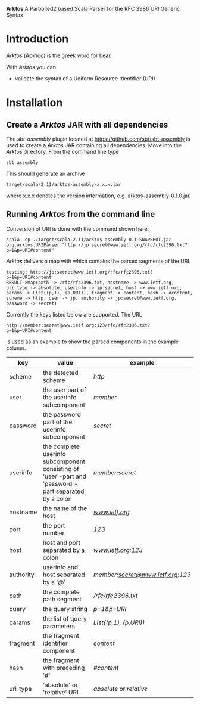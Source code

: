 **Arktos**  A Parboiled2 based Scala Parser for the RFC 3986 URI Generic Syntax

Introduction
============

*Arktos* (Άρκτος) is the greek word for bear. 

With *Arktos* you can
- validate the syntax of a Uniform Resource Identifier (URI)

Installation
============
	
Create a *Arktos* JAR with all dependencies
--------------------------------------------

The *sbt-assembly* plugin located at https://github.com/sbt/sbt-assembly is used to create a *Arktos* JAR containing all dependencies.
Move into the *Arktos* directory.
From the command line type 

    sbt assembly
	
This should generate an archive

    target/scala-2.11/arktos-assembly-x.x.x.jar

where x.x.x denotes the version information, e.g. arktos-assembly-0.1.0.jar.

Running *Arktos* from the command line
----------------------------------------

Conversion of URI is done with the command shown here: 

    scala -cp ./target/scala-2.11/arktos-assembly-0.1-SNAPSHOT.jar org.arktos.URIParser "http://jp:secret@www.ietf.org/rfc/rfc2396.txt?p=1&p=URI#content"
    

*Arktos* delivers a map with which contains the parsed segments of the URI.

    testing: http://jp:secret@www.ietf.org/rfc/rfc2396.txt?p=1&p=URI#content
    RESULT->Map(path -> /rfc/rfc2396.txt, hostname -> www.ietf.org, uri_type -> absolute, userinfo -> jp:secret, host -> www.ietf.org, params -> List((p,1), (p,URI)), fragment -> content, hash -> #content, scheme -> http, user -> jp, authority -> jp:secret@www.ietf.org, password -> secret)

Currently the keys listed below are supported. The URL 

    http://member:secret@www.ietf.org:123/rfc/rfc2396.txt?p=1&p=URI#content

is used as an example to show the parsed components in the example column.

| key | value | example |
------|-------|----------
| scheme | the detected scheme | *http* |
| user | the user part of the userinfo subcomponent | *member* |
| password | the password part of the userinfo subcomponent | *secret* |
| userinfo | the complete userinfo subcomponent consisting of 'user'-part and 'password'-part separated by a colon | *member:secret* |
| hostname | the name of the host | *www.ietf.org* |
| port | the port number | *123* |
| host | host and port separated by a colon | *www.ietf.org:123* |
| authority | userinfo and host separated by a '@' | *member:secret@www.ietf.org:123* |
| path | the complete path segment | */rfc/rfc2396.txt* |
| query | the query string | *p=1&p=URI* |
| params | the list of query parameters | *List((p,1), (p,URI))* |
| fragment | the fragment identifier component | *content* |
| hash | the fragment with preceding '#' | *#content* |
| uri_type | 'absolute' or 'relative' URI | *absolute* or *relative* |